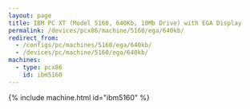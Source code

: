 ```yaml
---
layout: page
title: IBM PC XT (Model 5160, 640Kb, 10Mb Drive) with EGA Display
permalink: /devices/pcx86/machine/5160/ega/640kb/
redirect_from:
  - /configs/pc/machines/5160/ega/640kb/
  - /devices/pc/machine/5160/ega/640kb/
machines:
  - type: pcx86
    id: ibm5160
---
```


{% include machine.html id="ibm5160" %}
